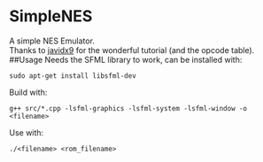 # SimpleNES
A simple NES Emulator. <br>
Thanks to <a href="https://www.youtube.com/@javidx9">javidx9</a> for the wonderful tutorial (and the opcode table). <br>
##Usage
Needs the SFML library to work, can be installed with:
```
sudo apt-get install libsfml-dev
```
Build with:
```
g++ src/*.cpp -lsfml-graphics -lsfml-system -lsfml-window -o <filename>
```
Use with:
```
./<filename> <rom_filename>
```
